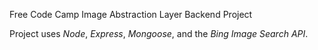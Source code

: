 Free Code Camp Image Abstraction Layer Backend Project

Project uses _Node_, _Express_, _Mongoose_, and the _Bing Image Search API_.